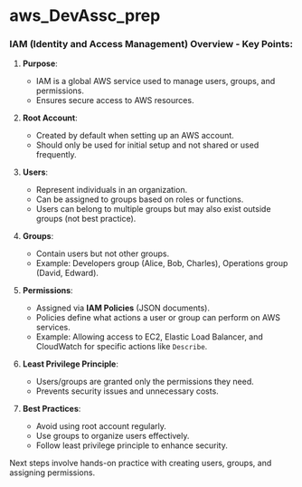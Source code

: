 # aws_DevAssc_prep

### IAM (Identity and Access Management) Overview - Key Points:

1. **Purpose**:

   - IAM is a global AWS service used to manage users, groups, and permissions.
   - Ensures secure access to AWS resources.

2. **Root Account**:

   - Created by default when setting up an AWS account.
   - Should only be used for initial setup and not shared or used frequently.

3. **Users**:

   - Represent individuals in an organization.
   - Can be assigned to groups based on roles or functions.
   - Users can belong to multiple groups but may also exist outside groups (not best practice).

4. **Groups**:

   - Contain users but not other groups.
   - Example: Developers group (Alice, Bob, Charles), Operations group (David, Edward).

5. **Permissions**:

   - Assigned via **IAM Policies** (JSON documents).
   - Policies define what actions a user or group can perform on AWS services.
   - Example: Allowing access to EC2, Elastic Load Balancer, and CloudWatch for specific actions like `Describe`.

6. **Least Privilege Principle**:

   - Users/groups are granted only the permissions they need.
   - Prevents security issues and unnecessary costs.

7. **Best Practices**:
   - Avoid using root account regularly.
   - Use groups to organize users effectively.
   - Follow least privilege principle to enhance security.

Next steps involve hands-on practice with creating users, groups, and assigning permissions.
